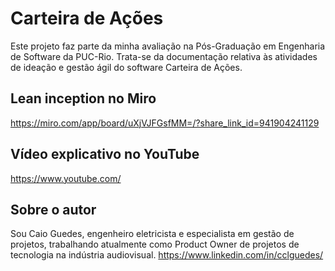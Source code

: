 # Carteira de Ações
Este projeto faz parte da minha avaliação na Pós-Graduação em Engenharia de Software da PUC-Rio. Trata-se da documentação relativa às atividades de ideação e gestão ágil do software Carteira de Ações.

## Lean inception no Miro
https://miro.com/app/board/uXjVJFGsfMM=/?share_link_id=941904241129

## Vídeo explicativo no YouTube
https://www.youtube.com/

## Sobre o autor

Sou Caio Guedes, engenheiro eletricista e especialista em gestão de projetos, trabalhando atualmente como Product Owner de projetos de tecnologia na indústria audiovisual. https://www.linkedin.com/in/cclguedes/
